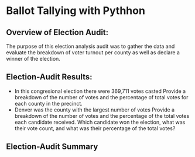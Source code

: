 # Ballot Tallying with Pythhon
## Overview of Election Audit: 
The purpose of this election analysis audit was to gather the data and evaluate the breakdown of voter turnout per county as well as declare a winner of the election.

## Election-Audit Results:
* In this congresional election there were 369,711 votes casted 
Provide a breakdown of the number of votes and the percentage of total votes for each county in the precinct.
* Denver was the county with the largest number of votes
Provide a breakdown of the number of votes and the percentage of the total votes each candidate received.
Which candidate won the election, what was their vote count, and what was their percentage of the total votes?
## Election-Audit Summary
